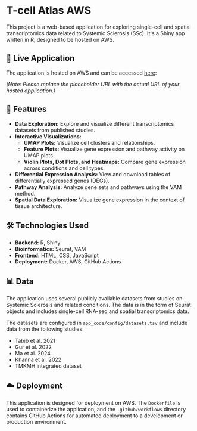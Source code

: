 # T-cell Atlas AWS

This project is a web-based application for exploring single-cell and spatial transcriptomics data related to Systemic Sclerosis (SSc). It's a Shiny app written in R, designed to be hosted on AWS.

## 🚀 Live Application

The application is hosted on AWS and can be accessed [here](http://3.16.156.124/atlas/ ):

*(Note: Please replace the placeholder URL with the actual URL of your hosted application.)*

## 🚀 Features

*   **Data Exploration:** Explore and visualize different transcriptomics datasets from published studies.
*   **Interactive Visualizations:**
    *   **UMAP Plots:** Visualize cell clusters and relationships.
    *   **Feature Plots:** Visualize gene expression and pathway activity on UMAP plots.
    *   **Violin Plots, Dot Plots, and Heatmaps:** Compare gene expression across conditions and cell types.
*   **Differential Expression Analysis:** View and download tables of differentially expressed genes (DEGs).
*   **Pathway Analysis:** Analyze gene sets and pathways using the VAM method.
*   **Spatial Data Exploration:** Visualize gene expression in the context of tissue architecture.

## 🛠️ Technologies Used

*   **Backend:** R, Shiny
*   **Bioinformatics:** Seurat, VAM
*   **Frontend:** HTML, CSS, JavaScript
*   **Deployment:** Docker, AWS, GitHub Actions

## 📊 Data

The application uses several publicly available datasets from studies on Systemic Sclerosis and related conditions. The data is in the form of Seurat objects and includes single-cell RNA-seq and spatial transcriptomics data.

The datasets are configured in `app_code/config/datasets.tsv` and include data from the following studies:

*   Tabib et al. 2021
*   Gur et al. 2022
*   Ma et al. 2024
*   Khanna et al. 2022
*   TMKMH integrated dataset

## ☁️ Deployment

This application is designed for deployment on AWS. The `Dockerfile` is used to containerize the application, and the `.github/workflows` directory contains GitHub Actions for automated deployment to a development or production environment.